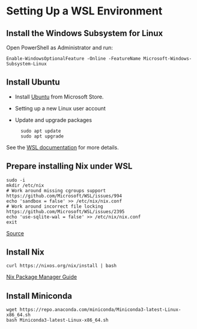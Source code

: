 # Setting Up a WSL Environment

## Install the Windows Subsystem for Linux

Open PowerShell as Administrator and run:

    Enable-WindowsOptionalFeature -Online -FeatureName Microsoft-Windows-Subsystem-Linux
    
## Install Ubuntu

* Install [Ubuntu](https://www.microsoft.com/store/productId/9NBLGGH4MSV6) from Microsoft Store.

* Setting up a new Linux user account

* Update and upgrade packages

        sudo apt update
        sudo apt upgrade
    
See the [WSL documentation](https://docs.microsoft.com/zh-tw/windows/wsl/about) for more details.

## Prepare installing Nix under WSL

    sudo -i 
    mkdir /etc/nix
    # Work around missing cgroups support https://github.com/Microsoft/WSL/issues/994
    echo 'sandbox = false' >> /etc/nix/nix.conf
    # Work around incorrect file locking https://github.com/Microsoft/WSL/issues/2395
    echo 'use-sqlite-wal = false' >> /etc/nix/nix.conf
    exit

[Source](https://dev.to/notriddle/installing-nix-under-wsl-2eim)

## Install Nix

    curl https://nixos.org/nix/install | bash
    
[Nix Package Manager Guide](https://nixos.org/nix/manual/)

## Install Miniconda

    wget https://repo.anaconda.com/miniconda/Miniconda3-latest-Linux-x86_64.sh
    bash Miniconda3-latest-Linux-x86_64.sh
